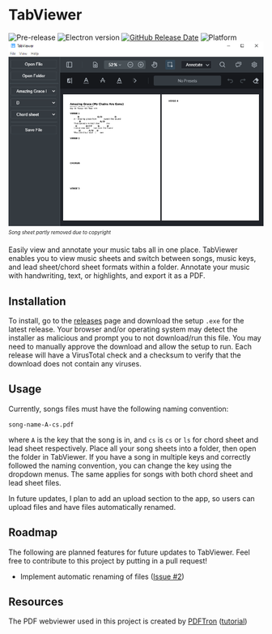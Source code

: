 # TabViewer

![Pre-release](https://img.shields.io/badge/status-pre--release-orange)
![Electron version](https://img.shields.io/badge/electron-v13.5.1-blue)
[![GitHub Release Date](https://img.shields.io/github/release-date/wrrnlim/electron-app-template)](https://github.com/wrrnlim/TabViewer/releases)
![Platform](https://img.shields.io/badge/platform-win--32%20%7C%20win—64-lightgrey)
![Preview](./assets/img/preview.png)
<sub><sup>*Song sheet partly removed due to copyright*</sup></sub>

Easily view and annotate your music tabs all in one place. TabViewer enables you to view music sheets and switch between songs, music keys, and lead sheet/chord sheet formats within a folder. Annotate your music with handwriting, text, or highlights, and export it as a PDF.

## Installation

To install, go to the [releases](https://github.com/wrrnlim/TabViewer/releases/) page and download the setup `.exe` for the latest release. Your browser and/or operating system may detect the installer as malicious and prompt you to not download/run this file. You may need to manually approve the download and allow the setup to run. Each release will have a VirusTotal check and a checksum to verify that the download does not contain any viruses.

## Usage

Currently, songs files must have the following naming convention:

```text
song-name-A-cs.pdf
```

where `A` is the key that the song is in, and `cs` is `cs` or `ls` for chord sheet and lead sheet respectively. Place all your song sheets into a folder, then open the folder in TabViewer. If you have a song in multiple keys and correctly followed the naming convention, you can change the key using the dropdown menus. The same applies for songs with both chord sheet and lead sheet files.

In future updates, I plan to add an upload section to the app, so users can upload files and have files automatically renamed.

## Roadmap

The following are planned features for future updates to TabViewer. Feel free to contribute to this project by putting in a pull request!

- Implement automatic renaming of files ([Issue #2](https://github.com/wrrnlim/TabViewer/issues/2))

## Resources

The PDF webviewer used in this project is created by [PDFTron](https://github.com/PDFTron/webviewer-electron-sample/) ([tutorial](https://youtu.be/FyZ40lNE-pY))
